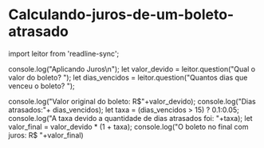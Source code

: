 # Calculando-juros-de-um-boleto-atrasado
import leitor from 'readline-sync';

console.log("Aplicando Juros\n");
let valor_devido = leitor.question("Qual o valor do boleto? ");
let dias_vencidos = leitor.question("Quantos dias que venceu o boleto? ");

console.log("Valor original do boleto: R$"+valor_devido);
console.log("Dias atrasados:"+ dias_vencidos);
let taxa = (dias_vencidos > 15) ? 0.1:0.05;
console.log("A taxa devido a quantidade de dias atrasados foi: "+taxa);
let valor_final = valor_devido * (1 + taxa);
console.log("O boleto no final com juros: R$ "+valor_final)
